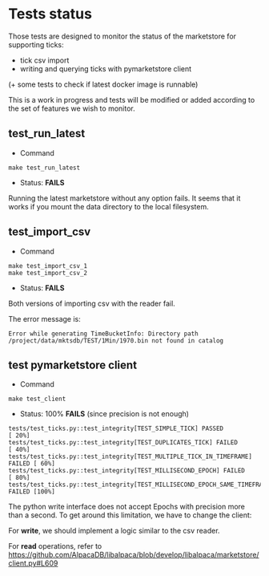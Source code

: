 # Tests status

Those tests are designed to monitor the status of the marketstore for supporting ticks:

- tick csv import
- writing and querying ticks with pymarketstore client

(+ some tests to check if latest docker image is runnable)

This is a work in progress and tests will be modified or added according to the set of features we wish to monitor.

## test_run_latest
- Command
```
make test_run_latest
```

- Status: **FAILS**

Running the latest marketstore without any option fails.
It seems that it works if you mount the data directory to the local filesystem.


## test_import_csv
- Command
```
make test_import_csv_1
make test_import_csv_2
```

- Status: **FAILS**

Both versions of importing csv with the reader fail.

The error message is:
```
Error while generating TimeBucketInfo: Directory path /project/data/mktsdb/TEST/1Min/1970.bin not found in catalog
```

## test pymarketstore client

- Command
```
make test_client
```

- Status: 100% **FAILS** (since precision is not enough)

```
tests/test_ticks.py::test_integrity[TEST_SIMPLE_TICK] PASSED             [ 20%]
tests/test_ticks.py::test_integrity[TEST_DUPLICATES_TICK] FAILED         [ 40%]
tests/test_ticks.py::test_integrity[TEST_MULTIPLE_TICK_IN_TIMEFRAME] FAILED [ 60%]
tests/test_ticks.py::test_integrity[TEST_MILLISECOND_EPOCH] FAILED       [ 80%]
tests/test_ticks.py::test_integrity[TEST_MILLISECOND_EPOCH_SAME_TIMEFRAME] FAILED [100%]
```

The python write interface does not accept Epochs with precision more than a second. To get around this limitation, we have to change the client:

For **write**, we should implement a logic similar to the csv reader.

For **read** operations, refer to https://github.com/AlpacaDB/libalpaca/blob/develop/libalpaca/marketstore/client.py#L609